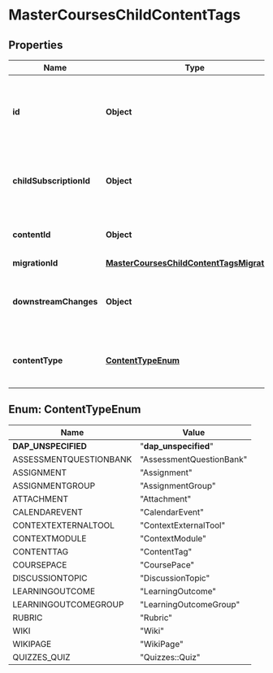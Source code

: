 

# MasterCoursesChildContentTags


## Properties

| Name | Type | Description | Notes |
|------------ | ------------- | ------------- | -------------|
|**id** | **Object** | The unique identifier of a master courses child content tag record. |  |
|**childSubscriptionId** | **Object** | The ID of a subscription belonging to the associated course. |  |
|**contentId** | **Object** | The ID of an associated content object. |  |
|**migrationId** | [**MasterCoursesChildContentTagsMigrationId**](MasterCoursesChildContentTagsMigrationId.md) |  |  [optional] |
|**downstreamChanges** | **Object** | The columns changed on the associated content. |  [optional] |
|**contentType** | [**ContentTypeEnum**](#ContentTypeEnum) | The class of the associated content object. |  |



## Enum: ContentTypeEnum

| Name | Value |
|---- | -----|
| __DAP_UNSPECIFIED__ | &quot;__dap_unspecified__&quot; |
| ASSESSMENTQUESTIONBANK | &quot;AssessmentQuestionBank&quot; |
| ASSIGNMENT | &quot;Assignment&quot; |
| ASSIGNMENTGROUP | &quot;AssignmentGroup&quot; |
| ATTACHMENT | &quot;Attachment&quot; |
| CALENDAREVENT | &quot;CalendarEvent&quot; |
| CONTEXTEXTERNALTOOL | &quot;ContextExternalTool&quot; |
| CONTEXTMODULE | &quot;ContextModule&quot; |
| CONTENTTAG | &quot;ContentTag&quot; |
| COURSEPACE | &quot;CoursePace&quot; |
| DISCUSSIONTOPIC | &quot;DiscussionTopic&quot; |
| LEARNINGOUTCOME | &quot;LearningOutcome&quot; |
| LEARNINGOUTCOMEGROUP | &quot;LearningOutcomeGroup&quot; |
| RUBRIC | &quot;Rubric&quot; |
| WIKI | &quot;Wiki&quot; |
| WIKIPAGE | &quot;WikiPage&quot; |
| QUIZZES_QUIZ | &quot;Quizzes::Quiz&quot; |



